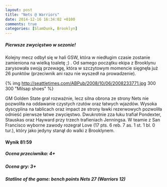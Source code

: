 ```yaml
---
layout: post
title: "Nets @ Warriors"
date: 2014-12-16 16:34:02 +0100
comments: true
categories: [SlamDunk, Brooklyn]
---
```


<h5>Pierwsze zwycięstwo w sezonie!</h5>

Kolejny mecz odbył się w hali GSW, która w niedługim czasie zostanie zamieniona na wielką toaletę ;) . Od samego początku ekipa z Brooklynu zarysowała swoją przewagę, która w szczytowym momencie sięgnęła już 26 punktów (przeciwnik ani razu nie wyszedł na prowadzenie).

<!--more-->

{% img http://seattletimes.com/ABPub/2008/10/06/2008233771.jpg 300 300 "Milsap shoes" %}

GM Golden State grał rozważnie, lecz silna obrona ze strony Nets nie pozwoliła na oddawanie czystych rzutów oraz łatwych wjazdów. Wysoka dyscyplina na tablicach oraz impact ze strony ławki rezerwowych pozwoliła odnieść pierwsze łatwe zwycięstwo. Dwukrotnie zza łuku trafiał Pondexter, Stauskas oraz Hayward przy trzech trafieniach Jenningsa. W teamie z San Francisco wyborne zawody rozegrał Love (17 pts. 6 reb. 7 as. 1 st. 1 bl. 0 tur.), który jako jedyny stanął do walki z Brooklynem. 

<h4>Wynik 81:59</h4>
<h5>Ocena przeciwnika: 4+</h5>
<h5>Ocena gry: 3+</h5>
<h5>Statline of the game: bench points Nets 27 (Warriors 12) </h5>
